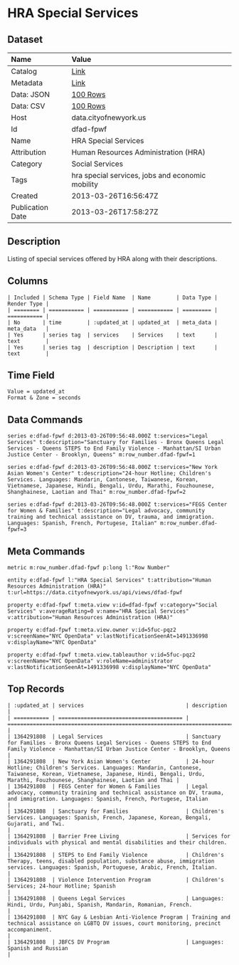 # HRA Special Services

## Dataset

| Name | Value |
| :--- | :---- |
| Catalog | [Link](https://catalog.data.gov/dataset/hra-special-services-c6fcb) |
| Metadata | [Link](https://data.cityofnewyork.us/api/views/dfad-fpwf) |
| Data: JSON | [100 Rows](https://data.cityofnewyork.us/api/views/dfad-fpwf/rows.json?max_rows=100) |
| Data: CSV | [100 Rows](https://data.cityofnewyork.us/api/views/dfad-fpwf/rows.csv?max_rows=100) |
| Host | data.cityofnewyork.us |
| Id | dfad-fpwf |
| Name | HRA Special Services |
| Attribution | Human Resources Administration (HRA) |
| Category | Social Services |
| Tags | hra special services, jobs and economic mobility |
| Created | 2013-03-26T16:56:47Z |
| Publication Date | 2013-03-26T17:58:27Z |

## Description

Listing of special services offered by HRA along with their descriptions.

## Columns

```ls
| Included | Schema Type | Field Name  | Name        | Data Type | Render Type |
| ======== | =========== | =========== | =========== | ========= | =========== |
| No       | time        | :updated_at | updated_at  | meta_data | meta_data   |
| Yes      | series tag  | services    | Services    | text      | text        |
| Yes      | series tag  | description | Description | text      | text        |
```

## Time Field

```ls
Value = updated_at
Format & Zone = seconds
```

## Data Commands

```ls
series e:dfad-fpwf d:2013-03-26T09:56:48.000Z t:services="Legal Services" t:description="Sanctuary for Families - Bronx Queens Legal Services - Queens STEPS to End Family Violence - Manhattan/SI Urban Justice Center - Brooklyn, Queens" m:row_number.dfad-fpwf=1

series e:dfad-fpwf d:2013-03-26T09:56:48.000Z t:services="New York Asian Women's Center" t:description="24-hour Hotline; Children's Services. Languages: Mandarin, Cantonese, Taiwanese, Korean, Vietnamese, Japanese, Hindi, Bengali, Urdu, Marathi, Fouzhounese, Shanghainese, Laotian and Thai" m:row_number.dfad-fpwf=2

series e:dfad-fpwf d:2013-03-26T09:56:48.000Z t:services="FEGS Center for Women & Families" t:description="Legal advocacy, community training and technical assistance on DV, trauma, and immigration. Languages: Spanish, French, Portugese, Italian" m:row_number.dfad-fpwf=3
```

## Meta Commands

```ls
metric m:row_number.dfad-fpwf p:long l:"Row Number"

entity e:dfad-fpwf l:"HRA Special Services" t:attribution="Human Resources Administration (HRA)" t:url=https://data.cityofnewyork.us/api/views/dfad-fpwf

property e:dfad-fpwf t:meta.view v:id=dfad-fpwf v:category="Social Services" v:averageRating=0 v:name="HRA Special Services" v:attribution="Human Resources Administration (HRA)"

property e:dfad-fpwf t:meta.view.owner v:id=5fuc-pqz2 v:screenName="NYC OpenData" v:lastNotificationSeenAt=1491336998 v:displayName="NYC OpenData"

property e:dfad-fpwf t:meta.view.tableauthor v:id=5fuc-pqz2 v:screenName="NYC OpenData" v:roleName=administrator v:lastNotificationSeenAt=1491336998 v:displayName="NYC OpenData"
```

## Top Records

```ls
| :updated_at | services                                | description                                                                                                                                                                               | 
| =========== | ======================================= | ========================================================================================================================================================================================= | 
| 1364291808  | Legal Services                          | Sanctuary for Families - Bronx Queens Legal Services - Queens STEPS to End Family Violence - Manhattan/SI Urban Justice Center - Brooklyn, Queens                                         | 
| 1364291808  | New York Asian Women's Center           | 24-hour Hotline; Children's Services. Languages: Mandarin, Cantonese, Taiwanese, Korean, Vietnamese, Japanese, Hindi, Bengali, Urdu, Marathi, Fouzhounese, Shanghainese, Laotian and Thai | 
| 1364291808  | FEGS Center for Women & Families        | Legal advocacy, community training and technical assistance on DV, trauma, and immigration. Languages: Spanish, French, Portugese, Italian                                                | 
| 1364291808  | Sanctuary for Families                  | Children's Services. Languages: Spanish, French, Japanese, Korean, Bengali, Gujarati, and Twi.                                                                                            | 
| 1364291808  | Barrier Free Living                     | Services for individuals with physical and mental disabilities and their children.                                                                                                        | 
| 1364291808  | STEPS to End Family Violence            | Children's Therapy, teens, disabled population, substance abuse, immigration services. Languages: Spanish, Portuguese, Arabic, French, Italian.                                           | 
| 1364291808  | Violence Intervention Program           | Children's Services; 24-hour Hotline; Spanish                                                                                                                                             | 
| 1364291808  | Queens Legal Services                   | Languages: Hindi, Urdu, Punjabi, Spanish, Mandarin, Romanian, French.                                                                                                                     | 
| 1364291808  | NYC Gay & Lesbian Anti-Violence Program | Training and technical assistance on LGBTQ DV issues, court monitoring, precinct accompaniment.                                                                                           | 
| 1364291808  | JBFCS DV Program                        | Languages: Spanish and Russian                                                                                                                                                            | 
```